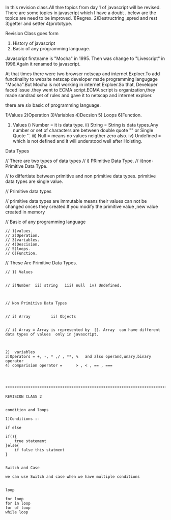 In this revision class.All thre topics from day 1 of javascript will be revised.
There are some topics in javascript which I have a doubt .
below are the topics are need to be improved.
1)Regrex.
2)Destructring ,spred and rest
3)getter and setter
4)prototype.




Revision Class goes form 
1) History of javascript
2) Basic of any programming language.




<!-- History of javascript -->

Javascript firstname is "Mocha"  in 1995. Then was change to "Livescript"  in 1996.Again it renamed to javascript.

At that times there were two browser netscap and internet Exploer.To add functinality to website netscap  developer made programming langugage "Mocha".But Mocha is not working in internet Exploer.So that, Developer faced issue .they went to ECMA script.ECMA script is organization,they made sandrad set of rules and gave it to netscap and internet exploer.



<!-- Basic of any programming lanuage -->

there are six basic of programming language.

1)Values        2)Operation     3)Variables     4)Decsion       5) Loops        6)Function.




1) Values
i) Number =  it is data type.
ii) String = String is data types.Any number or set of characters are between double quote "" or Single Quote ''.
iii) Null = means no values neigther zero also.
iv) Undefined = which is not defined and it will understood well after 
Hoisting.




Data Types 

// There are two types of data types 
// i) PRimitive Data Type.
// ii)non-Primitive Data Type.



// to differtiate between primitive and non primitive data types.  primitive data types are single value.

// Primitive data types

// primitive data types are immutable means their values can not be changed onces they created.If you modify the primitive value ,new value created in memory

// Basic of any programming language

    // 1)values.
    // 2)Operation.
    // 3)variables.
    // 4)Descision.
    // 5)loops.
    // 6)Function.


// These Are Primitive Data Types.


    // 1) Values


    // i)Number  ii) string   iii) null  iv) Undefined.



    // Non Primitive Data Types


    // i) Array         ii) Objects


    // i) Array = Array is represented by  []. Array  can have different data types of values  only in javascript.



    2)  variables
    3)Operators = +, -, * ,/ , **, %   and also operand,unary,binary operator
    4) comparision operator =      > , < , == , ===




    *******************************************************************************************************

    REVISION CLASS 2


    condition and loops 

    1)Conditions :-

    if else 

    if(){
        true statement
    }else{
        if false this statment
    }


    Switch and Case

    we can use Switch and case when we have multiple conditions 


    loop

    for loop 
    for in loop
    for of loop
    while loop




















